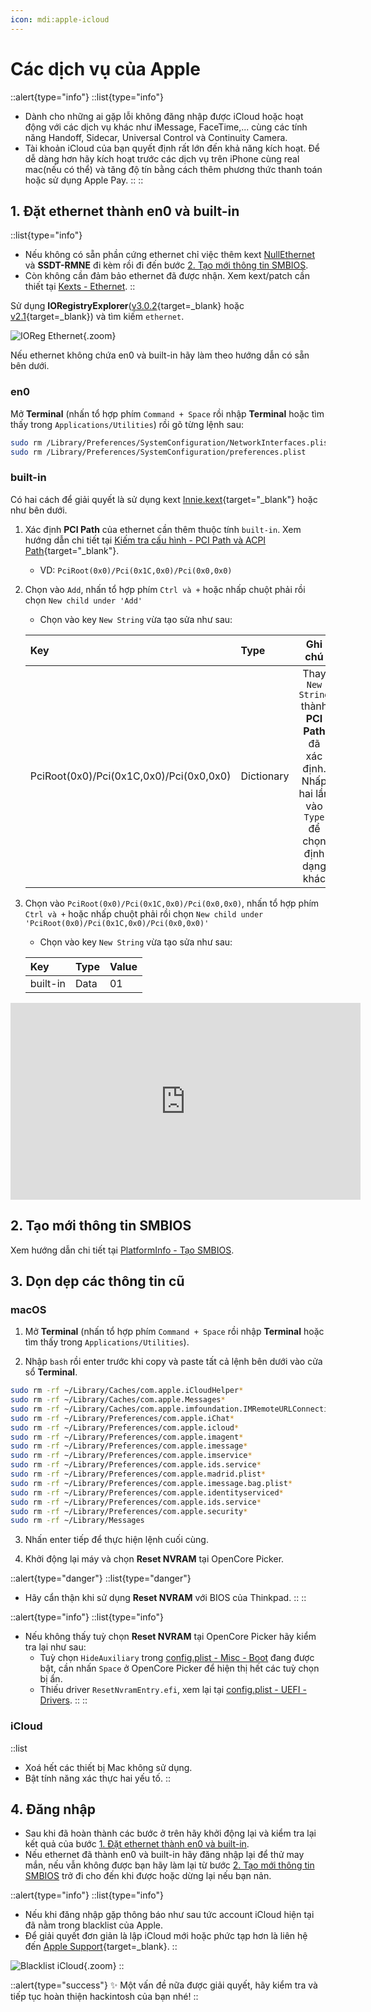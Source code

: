 ```yaml
---
icon: mdi:apple-icloud
---
```


# Các dịch vụ của Apple

::alert{type="info"}
::list{type="info"}
- Dành cho những ai gặp lỗi không đăng nhập được iCloud hoặc hoạt động với các dịch vụ khác như iMessage, FaceTime,... cùng các tính năng Handoff, Sidecar, Universal Control và Continuity Camera.
- Tài khoản iCloud của bạn quyết định rất lớn đến khả năng kích hoạt. Để dễ dàng hơn hãy kích hoạt trước các dịch vụ trên iPhone cùng real mac(nếu có thể) và tăng độ tín bằng cách thêm phương thức thanh toán hoặc sử dụng Apple Pay.
::
::

## 1. Đặt ethernet thành en0 và built-in

::list{type="info"}
- Nếu không có sẵn phần cứng ethernet chỉ việc thêm kext <a href="https://bitbucket.org/RehabMan/os-x-null-ethernet" rel="nofollow" target="_blank" data-v-1d42be4d=""><!--[-->NullEthernet<!--]--></a> và **SSDT-RMNE** đi kèm rồi đi đến bước [2. Tạo mới thông tin SMBIOS](#2-tạo-mới-thông-tin-smbios).
- Còn không cần đảm bảo ethernet đã được nhận. Xem kext/patch cần thiết tại [Kexts - Ethernet](/gathering-files/kexts/#ethernet).
::

Sử dụng **IORegistryExplorer**([v3.0.2](/extra-files/IORegistryExplorer-v3.0.2.zip){target=_blank} hoặc [v2.1](/extra-files/IORegistryExplorer-v2.1.zip){target=_blank}) và tìm kiếm `ethernet`.

![IOReg Ethernet](/images/ioreg-ethernet.png){.zoom}

Nếu ethernet không chứa en0 và built-in hãy làm theo hướng dẫn có sẵn bên dưới.

### en0

Mở **Terminal** (nhấn tổ hợp phím `Command + Space` rồi nhập **Terminal** hoặc tìm thấy trong `Applications/Utilities`) rồi gõ từng lệnh sau:

```bash
sudo rm /Library/Preferences/SystemConfiguration/NetworkInterfaces.plist
sudo rm /Library/Preferences/SystemConfiguration/preferences.plist
```

### built-in

Có hai cách để giải quyết là sử dụng kext [Innie.kext](https://github.com/cdf/Innie){target="_blank"} hoặc như bên dưới.

1. Xác định **PCI Path** của ethernet cần thêm thuộc tính `built-in`. Xem hướng dẫn chi tiết tại [Kiếm tra cấu hình - PCI Path và ACPI Path](/hardware/check-hardware-information#pci-path-và-acpi-path){target="_blank"}.
    - VD: `PciRoot(0x0)/Pci(0x1C,0x0)/Pci(0x0,0x0)`
2. Chọn vào `Add`, nhấn tổ hợp phím `Ctrl và +` hoặc nhấp chuột phải rồi chọn `New child under 'Add'`
    - Chọn vào key `New String` vừa tạo sửa như sau:

    | Key | Type | Ghi chú |
    | :-- | :--- | :-----: |
    | PciRoot(0x0)/Pci(0x1C,0x0)/Pci(0x0,0x0) | Dictionary | Thay `New String` thành **PCI Path** đã xác định. Nhấp hai lần vào `Type` để chọn định dạng khác |

3. Chọn vào `PciRoot(0x0)/Pci(0x1C,0x0)/Pci(0x0,0x0)`, nhấn tổ hợp phím `Ctrl và +` hoặc nhấp chuột phải rồi chọn `New child under 'PciRoot(0x0)/Pci(0x1C,0x0)/Pci(0x0,0x0)'`
    - Chọn vào key `New String` vừa tạo sửa như sau:

    | Key | Type | Value |
    | :-- | :--- | :---- |
    | built-in | Data | 01 |

<iframe width="560" height="315" src="https://www.youtube.com/embed/iGukA4mxv9Q" title="YouTube video player" frameborder="0" allow="accelerometer; autoplay; clipboard-write; encrypted-media; gyroscope; picture-in-picture; web-share" allowfullscreen></iframe>

## 2. Tạo mới thông tin SMBIOS

Xem hướng dẫn chi tiết tại [PlatformInfo - Tạo SMBIOS](/gathering-files/config/platforminfo#tạo-smbios).

## 3. Dọn dẹp các thông tin cũ

### macOS

1. Mở **Terminal** (nhấn tổ hợp phím `Command + Space` rồi nhập **Terminal** hoặc tìm thấy trong `Applications/Utilities`).

2. Nhập `bash` rồi enter trước khi copy và paste tất cả lệnh bên dưới vào cửa sổ **Terminal**.

```bash
sudo rm -rf ~/Library/Caches/com.apple.iCloudHelper*
sudo rm -rf ~/Library/Caches/com.apple.Messages*
sudo rm -rf ~/Library/Caches/com.apple.imfoundation.IMRemoteURLConnectionAgent*
sudo rm -rf ~/Library/Preferences/com.apple.iChat*
sudo rm -rf ~/Library/Preferences/com.apple.icloud*
sudo rm -rf ~/Library/Preferences/com.apple.imagent*
sudo rm -rf ~/Library/Preferences/com.apple.imessage*
sudo rm -rf ~/Library/Preferences/com.apple.imservice*
sudo rm -rf ~/Library/Preferences/com.apple.ids.service*
sudo rm -rf ~/Library/Preferences/com.apple.madrid.plist*
sudo rm -rf ~/Library/Preferences/com.apple.imessage.bag.plist*
sudo rm -rf ~/Library/Preferences/com.apple.identityserviced*
sudo rm -rf ~/Library/Preferences/com.apple.ids.service*
sudo rm -rf ~/Library/Preferences/com.apple.security*
sudo rm -rf ~/Library/Messages
```

3. Nhấn enter tiếp để thực hiện lệnh cuối cùng.

4. Khởi động lại máy và chọn **Reset NVRAM** tại OpenCore Picker.
    
::alert{type="danger"}
::list{type="danger"}
- Hãy cẩn thận khi sử dụng **Reset NVRAM** với BIOS của Thinkpad.
::
::

::alert{type="info"}
::list{type="info"}
- Nếu không thấy tuỳ chọn **Reset NVRAM** tại OpenCore Picker hãy kiểm tra lại như sau:
    - Tuỳ chọn `HideAuxiliary` trong [config.plist - Misc - Boot](/gathering-files/config/misc#boot) đang được bật, cần nhấn `Space` ở OpenCore Picker để hiện thị hết các tuỳ chọn bị ẩn.
    - Thiếu driver `ResetNvramEntry.efi`, xem lại tại [config.plist - UEFI - Drivers](/gathering-files/config/uefi#drivers).
::
::

### iCloud

::list
- Xoá hết các thiết bị Mac không sử dụng.
- Bật tính năng xác thực hai yếu tố.
::

## 4. Đăng nhập

- Sau khi đã hoàn thành các bước ở trên hãy khởi động lại và kiểm tra lại kết quả của bước [1. Đặt ethernet thành en0 và built-in](#1-đặt-ethernet-thành-en0-và-built-in).
- Nếu ethernet đã thành en0 và built-in hãy đăng nhập lại để thử may mắn, nếu vẫn không được bạn hãy làm lại từ bước [2. Tạo mới thông tin SMBIOS](#2-tạo-mới-thông-tin-smbios) trở đi cho đến khi được hoặc dừng lại nếu bạn nản.

::alert{type="info"}
::list{type="info"}
- Nếu khi đăng nhập gặp thông báo như sau tức account iCloud hiện tại đã nằm trong blacklist của Apple. 
- Để giải quyết đơn giản là lập iCloud mới hoặc phức tạp hơn là liên hệ đến [Apple Support](https://support.apple.com/en-vn/HT201232){target=_blank}. 
::

![Blacklist iCloud](https://i.imgur.com/k1Tz8hQ.png){.zoom}
::

::alert{type="success"}
✨ Một vấn đề nữa được giải quyết, hãy kiểm tra và tiếp tục hoàn thiện hackintosh của bạn nhé!
::